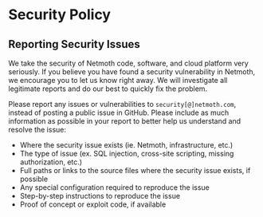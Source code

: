 # Security Policy

## Reporting Security Issues

We take the security of Netmoth code, software, and cloud platform very seriously. If you believe you have found a security vulnerability in Netmoth, we encourage you to let us know right away. We will investigate all legitimate reports and do our best to quickly fix the problem.

Please report any issues or vulnerabilities to `security[@]netmoth.com`, instead of posting a public issue in GitHub. Please include as much information as possible in your report to better help us understand and resolve the issue:

- Where the security issue exists (ie. Netmoth, infrastructure, etc.)
- The type of issue (ex. SQL injection, cross-site scripting, missing authorization, etc.)
- Full paths or links to the source files where the security issue exists, if possible
- Any special configuration required to reproduce the issue
- Step-by-step instructions to reproduce the issue
- Proof of concept or exploit code, if available
